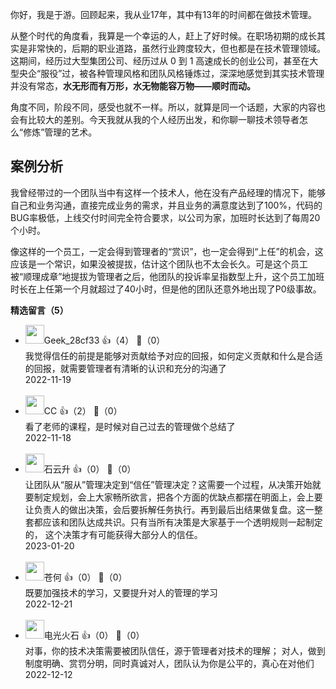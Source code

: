 你好，我是于游。回顾起来，我从业17年，其中有13年的时间都在做技术管理。

从整个时代的角度看，我算是一个幸运的人，赶上了好时候。在职场初期的成长其实是非常快的，后期的职业道路，虽然行业跨度较大，但也都是在技术管理领域。这期间，经历过大型集团公司、经历过从 0 到 1 高速成长的创业公司，甚至在大型央企“服役”过，被各种管理风格和团队风格锤炼过，深深地感觉到其实技术管理并没有常态，**水无形而有万形，水无物能容万物——顺时而动。**

角度不同，阶段不同，感受也就不一样。所以，就算是同一个话题，大家的内容也会有比较大的差别。今天我就从我的个人经历出发，和你聊一聊技术领导者怎么“修炼”管理的艺术。

## 案例分析

我曾经带过的一个团队当中有这样一个技术人，他在没有产品经理的情况下，能够自己和业务沟通，直接完成业务的需求，并且业务的满意度达到了100%，代码的BUG率极低，上线交付时间完全符合要求，以公司为家，加班时长达到了每周20个小时。

像这样的一个员工，一定会得到管理者的“赏识”，也一定会得到“上任”的机会，这应该是一个常识，如果没被提拔，估计这个团队也不太会长久。可是这个员工被“顺理成章”地提拔为管理者之后，他团队的投诉率呈指数型上升，这个员工加班时长在上任第一个月就超过了40小时，但是他的团队还意外地出现了P0级事故。
<div><strong>精选留言（5）</strong></div><ul>
<li><img src="" width="30px"><span>Geek_28cf33</span> 👍（4） 💬（0）<div>我觉得信任的前提是能够对贡献给予对应的回报，如何定义贡献和什么是合适的回报，就需要管理者有清晰的认识和充分的沟通了</div>2022-11-19</li><br/><li><img src="https://static001.geekbang.org/account/avatar/00/23/f3/7f/f397f3a2.jpg" width="30px"><span>CC</span> 👍（2） 💬（0）<div>看了老师的课程，是时候对自己过去的管理做个总结了</div>2022-11-18</li><br/><li><img src="https://static001.geekbang.org/account/avatar/00/0f/a0/c3/c5db35df.jpg" width="30px"><span>石云升</span> 👍（0） 💬（0）<div>让团队从“服从”管理决定到“信任”管理决定？这需要一个过程，从决策开始就要制定规划，会上大家畅所欲言，把各个方面的优缺点都摆在明面上，会上要让负责人的做出决策，会后要拆解任务执行。再到最后出结果做复盘。这一整套都应该和团队达成共识。只有当所有决策是大家基于一个透明规则一起制定的， 这个决策才有可能获得大部分人的信任。</div>2023-01-20</li><br/><li><img src="https://static001.geekbang.org/account/avatar/00/1f/5c/b5/5d9f9c97.jpg" width="30px"><span>苍何</span> 👍（0） 💬（0）<div>既要加强技术的学习，又要提升对人的管理的学习</div>2022-12-21</li><br/><li><img src="https://static001.geekbang.org/account/avatar/00/0f/75/a8/dfe4cade.jpg" width="30px"><span>电光火石</span> 👍（0） 💬（0）<div>对事，你的技术决策需要被团队信任，源于管理者对技术的理解；
对人，做到制度明确、赏罚分明，同时真诚对人，团队认为你是公平的，真心在对他们</div>2022-12-12</li><br/>
</ul>